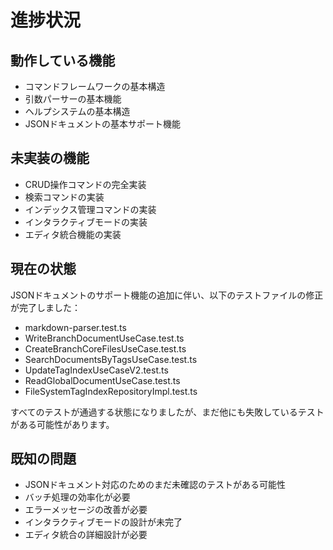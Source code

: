 # 進捗状況

## 動作している機能

- コマンドフレームワークの基本構造
- 引数パーサーの基本機能
- ヘルプシステムの基本構造
- JSONドキュメントの基本サポート機能

## 未実装の機能

- CRUD操作コマンドの完全実装
- 検索コマンドの実装
- インデックス管理コマンドの実装
- インタラクティブモードの実装
- エディタ統合機能の実装

## 現在の状態

JSONドキュメントのサポート機能の追加に伴い、以下のテストファイルの修正が完了しました：
- markdown-parser.test.ts
- WriteBranchDocumentUseCase.test.ts
- CreateBranchCoreFilesUseCase.test.ts
- SearchDocumentsByTagsUseCase.test.ts 
- UpdateTagIndexUseCaseV2.test.ts
- ReadGlobalDocumentUseCase.test.ts
- FileSystemTagIndexRepositoryImpl.test.ts

すべてのテストが通過する状態になりましたが、まだ他にも失敗しているテストがある可能性があります。

## 既知の問題

- JSONドキュメント対応のためのまだ未確認のテストがある可能性
- バッチ処理の効率化が必要
- エラーメッセージの改善が必要
- インタラクティブモードの設計が未完了
- エディタ統合の詳細設計が必要

